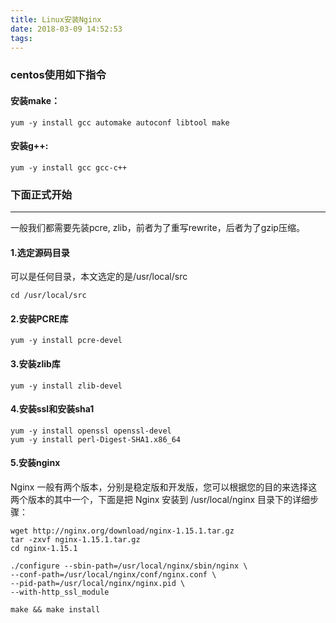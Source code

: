 ```yaml
---
title: Linux安装Nginx
date: 2018-03-09 14:52:53
tags: 
---
```

### centos使用如下指令
#### 安装make：
```
yum -y install gcc automake autoconf libtool make
```

#### 安装g++:
```
yum -y install gcc gcc-c++
```

<!-- more -->

### 下面正式开始
---------------------------------------------------------------------------
一般我们都需要先装pcre, zlib，前者为了重写rewrite，后者为了gzip压缩。
#### 1.选定源码目录
可以是任何目录，本文选定的是/usr/local/src
```
cd /usr/local/src
```

#### 2.安装PCRE库
```
yum -y install pcre-devel
```

#### 3.安装zlib库
```
yum -y install zlib-devel
```

#### 4.安装ssl和安装sha1
```
yum -y install openssl openssl-devel
yum -y install perl-Digest-SHA1.x86_64
```

#### 5.安装nginx

Nginx 一般有两个版本，分别是稳定版和开发版，您可以根据您的目的来选择这两个版本的其中一个，下面是把 Nginx 安装到 /usr/local/nginx 目录下的详细步骤：
```
wget http://nginx.org/download/nginx-1.15.1.tar.gz
tar -zxvf nginx-1.15.1.tar.gz
cd nginx-1.15.1

./configure --sbin-path=/usr/local/nginx/sbin/nginx \
--conf-path=/usr/local/nginx/conf/nginx.conf \
--pid-path=/usr/local/nginx/nginx.pid \
--with-http_ssl_module

make && make install
```